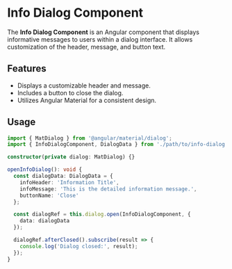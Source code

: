 # Info Dialog Component

The **Info Dialog Component** is an Angular component that displays informative messages to users within a dialog interface. It allows customization of the header, message, and button text.

## Features

- Displays a customizable header and message.
- Includes a button to close the dialog.
- Utilizes Angular Material for a consistent design.

## Usage 
```typescript
import { MatDialog } from '@angular/material/dialog';
import { InfoDialogComponent, DialogData } from './path/to/info-dialog.component';

constructor(private dialog: MatDialog) {}

openInfoDialog(): void {
  const dialogData: DialogData = {
    infoHeader: 'Information Title',
    infoMessage: 'This is the detailed information message.',
    buttonName: 'Close'
  };

  const dialogRef = this.dialog.open(InfoDialogComponent, {
    data: dialogData
  });

  dialogRef.afterClosed().subscribe(result => {
    console.log('Dialog closed:', result);
  });
}
```